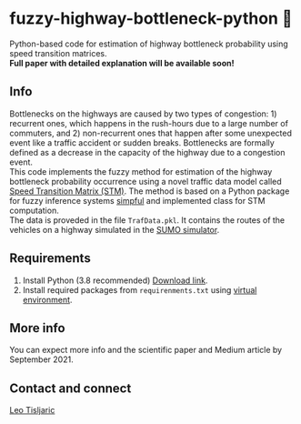 # fuzzy-highway-bottleneck-python :articulated_lorry:
Python-based code for estimation of highway bottleneck probability using speed transition matrices.  
**Full paper with detailed explanation will be available soon!** 

## Info
Bottlenecks on the highways are caused by two types of congestion: 1) recurrent ones, which happens in the rush-hours due to a large number of commuters, and 2) non-recurrent ones that happen after some unexpected event like a traffic accident or sudden breaks. Bottlenecks are formally defined as a decrease in the capacity of the highway due to a congestion event.  
This code implements the fuzzy method for estimation of the highway bottleneck probability occurrence using a novel traffic data model called [Speed Transition Matrix (STM)](https://medium.com/analytics-vidhya/speed-transition-matrix-novel-road-traffic-data-modeling-technique-d37bd82398d1). The method is based on a Python package for fuzzy inference systems [simpful](https://github.com/aresio/simpful) and implemented class for STM computation.  
The data is proveded in the file `TrafData.pkl`. It contains the routes of the vehicles on a highway simulated in the [SUMO simulator](https://www.eclipse.org/sumo/). 

## Requirements
1. Install Python (3.8 recommended) [Download link](https://www.python.org/downloads/).
2. Install required packages from `requirenments.txt` using [virtual environment](https://docs.python.org/3/tutorial/venv.html).

## More info
You can expect more info and the scientific paper and Medium article by September 2021.

## Contact and connect
[Leo Tisljaric](https://www.linkedin.com/in/leo-ti%C5%A1ljari%C4%87-28a56b123/)

